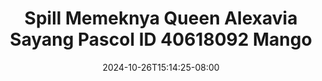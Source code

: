 --- 
title: "Spill Memeknya Queen Alexavia Sayang Pascol ID 40618092 Mango"
description: "  bokep Spill Memeknya Queen Alexavia Sayang Pascol ID 40618092 Mango durasi panjang video full terbaru"
date: 2024-10-26T15:14:25-08:00
file_code: "u1itvff6elzy"
draft: false
cover: "pgdy8bx8ssrgmiv3.jpg"
tags: ["Spill", "Memeknya", "Queen", "Alexavia", "Sayang", "Pascol", "Mango", "bokep-indo", "bokep-viral", "bokep-ig"]
length: 1288
fld_id: "1483247"
foldername: "Alexavia"
categories: ["Alexavia"]
views: 0
---